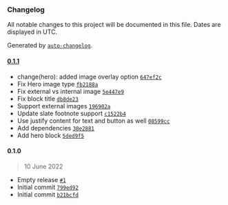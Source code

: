 ### Changelog

All notable changes to this project will be documented in this file. Dates are displayed in UTC.

Generated by [`auto-changelog`](https://github.com/CookPete/auto-changelog).

#### [0.1.1](https://github.com/eea/volto-hero-block/compare/0.1.0...0.1.1)

- change(hero): added image overlay option [`647ef2c`](https://github.com/eea/volto-hero-block/commit/647ef2ce68848ac38b71977485021b17e8c2f540)
- Fix Hero image type [`fb2188a`](https://github.com/eea/volto-hero-block/commit/fb2188ac604cfc57ba26ea482e799ca867a412ad)
- Fix external vs internal image [`5e447e9`](https://github.com/eea/volto-hero-block/commit/5e447e9a4e35229d9a29b74ad230a2e1e659bbea)
- Fix block title [`db8de23`](https://github.com/eea/volto-hero-block/commit/db8de237f523e8cb9b96c2702818b529805fd36e)
- Support external images [`196902a`](https://github.com/eea/volto-hero-block/commit/196902ac0214cefb8a4bdc643f0424bc7c318282)
- Update slate footnote support [`c1522b4`](https://github.com/eea/volto-hero-block/commit/c1522b4164dbe6de01771d211d7e0bf3009f44d4)
- Use justify content for text and button as well [`08599cc`](https://github.com/eea/volto-hero-block/commit/08599cc45546d9b349128c4f8ce9c01318385811)
- Add dependencies [`30e2881`](https://github.com/eea/volto-hero-block/commit/30e2881a2a97a899e7f4cc614a0405c300ac6fee)
- Add hero block [`5ded9f5`](https://github.com/eea/volto-hero-block/commit/5ded9f5029de8b756cecef389e9546d7b3f49d11)

#### 0.1.0

> 10 June 2022

- Empty release [`#1`](https://github.com/eea/volto-hero-block/pull/1)
- Initial commit [`799ed92`](https://github.com/eea/volto-hero-block/commit/799ed92e506b9b0faded334c019f4a8ffc4b8d43)
- Initial commit [`b21bcfd`](https://github.com/eea/volto-hero-block/commit/b21bcfd42c775acc84179272fac0d6ecaad71430)
